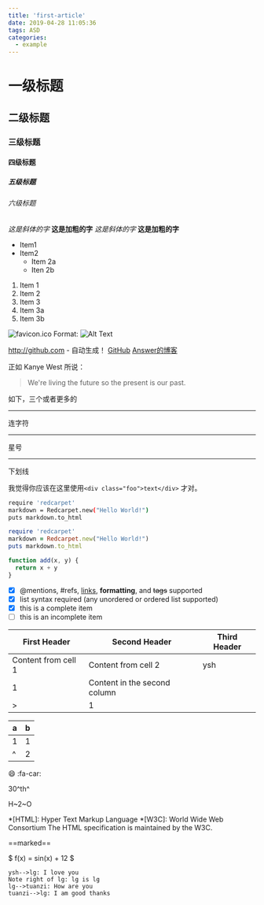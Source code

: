 ```yaml
---
title: 'first-article'
date: 2019-04-28 11:05:36
tags: ASD
categories: 
  - example
---
```


# 一级标题
<!--more-->
## 二级标题
### 三级标题
#### 四级标题
##### 五级标题
###### 六级标题

*这是斜体的字*  **这是加粗的字**
_这是斜体的字_  __这是加粗的字__
* Item1
* Item2
  * Item 2a
  * Iten 2b

1. Item 1
1. Item 2
1. Item 3
  1. Item 3a
  1. Item 3b

![favicon.ico](../assets/img/favicon.ico)
Format: ![Alt Text](../assets/img/favicon.ico)


http://github.com - 自动生成！
[GitHub](http://github.com)
[Answer的博客](https://yshAnswer.github.io)

正如 Kanye West 所说：

> We're living the future so
> the present is our past.

如下，三个或者更多的

---
连字符
***
星号
___
下划线

我觉得你应该在这里使用`<div class="foo">text</div>` 才对。

```bash {.line-numbers highlight=10-20}
require 'redcarpet'
markdown = Redcarpet.new("Hello World!")
puts markdown.to_html
```

```ruby {.line-numbers}
require 'redcarpet'
markdown = Redcarpet.new("Hello World!")
puts markdown.to_html
```

```javascript {.class1 .class .line-numbers highlight=[1-10,15,20-22]}
function add(x, y) {
  return x + y
}
```

- [x] @mentions, #refs, [links](), **formatting**, and <del>tags</del> supported
- [x] list syntax required (any unordered or ordered list supported)
- [x] this is a complete item
- [ ] this is an incomplete item

| First Header | Second Header | Third Header |
| ------------ | ------------- | ------------- |
| Content from cell 1 | Content from cell 2 | ysh |
| 1 | Content in the second column |
| > | 1 |  |

| a  | b |
|---|---|
| 1  | 1 |
| ^ | 2 |

:smile:
:fa-car:

30^th^

H~2~O

*[HTML]: Hyper Text Markup Language
*[W3C]:  World Wide Web Consortium
The HTML specification
is maintained by the W3C.

==marked==

$ f(x) = sin(x) + 12 $

```sequence {theme="hand"}
ysh-->lg: I love you
Note right of lg: lg is lg
lg-->tuanzi: How are you
tuanzi-->lg: I am good thanks
```



<!-- @import "[TOC]" {cmd="toc" depthFrom=1 depthTo=6 orderedList=false} -->  

